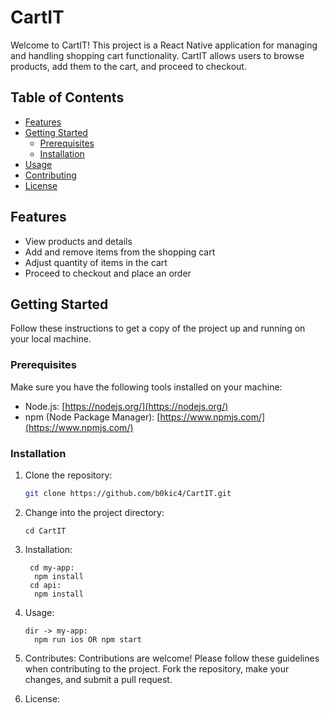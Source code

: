 # CartIT

Welcome to CartIT! This project is a React Native application for managing and handling shopping cart functionality. CartIT allows users to browse products, add them to the cart, and proceed to checkout.

## Table of Contents

- [Features](#features)
- [Getting Started](#getting-started)
  - [Prerequisites](#prerequisites)
  - [Installation](#installation)
- [Usage](#usage)
- [Contributing](#contributing)
- [License](#license)

## Features

- View products and details
- Add and remove items from the shopping cart
- Adjust quantity of items in the cart
- Proceed to checkout and place an order

## Getting Started

Follow these instructions to get a copy of the project up and running on your local machine.

### Prerequisites

Make sure you have the following tools installed on your machine:

- Node.js: [https://nodejs.org/](https://nodejs.org/)
- npm (Node Package Manager): [https://www.npmjs.com/](https://www.npmjs.com/)

### Installation

1. Clone the repository:

   ```bash
   git clone https://github.com/b0kic4/CartIT.git

2. Change into the project directory:
   ```
   cd CartIT
   
3. Installation:
   ```
    cd my-app:
     npm install
    cd api:
     npm install
   
4. Usage:
   ```
   dir -> my-app:
     npm run ios OR npm start

5. Contributes:
   Contributions are welcome! Please follow these guidelines when contributing to the project. Fork the repository, make your changes, and submit a pull request.

6. License:
